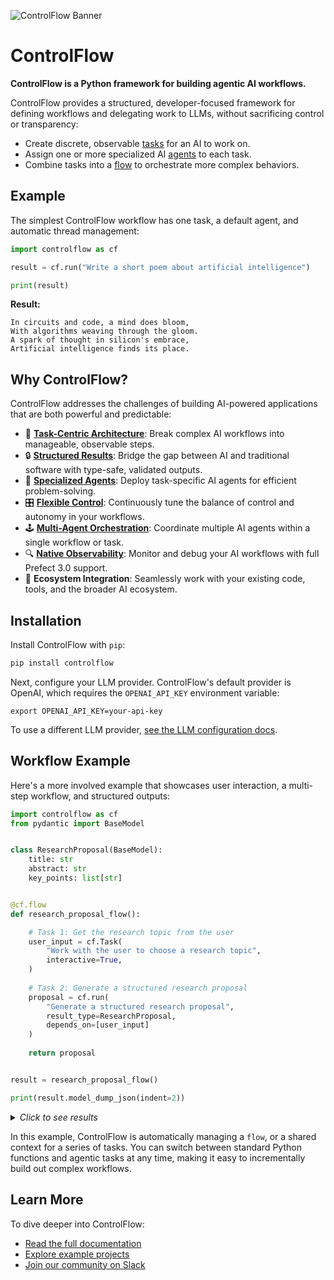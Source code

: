 ![ControlFlow Banner](https://github.com/PrefectHQ/ControlFlow/blob/main/docs/assets/brand/controlflow_banner.png)

# ControlFlow

**ControlFlow is a Python framework for building agentic AI workflows.**

ControlFlow provides a structured, developer-focused framework for defining workflows and delegating work to LLMs, without sacrificing control or transparency:

- Create discrete, observable [tasks](https://controlflow.ai/concepts/tasks) for an AI to work on.
- Assign one or more specialized AI [agents](https://controlflow.ai/concepts/agents) to each task.
- Combine tasks into a [flow](https://controlflow.ai/concepts/flows) to orchestrate more complex behaviors.
## Example

The simplest ControlFlow workflow has one task, a default agent, and automatic thread management:

```python
import controlflow as cf

result = cf.run("Write a short poem about artificial intelligence")

print(result)
```
**Result:**
```
In circuits and code, a mind does bloom,
With algorithms weaving through the gloom.
A spark of thought in silicon's embrace,
Artificial intelligence finds its place.
```
## Why ControlFlow?

ControlFlow addresses the challenges of building AI-powered applications that are both powerful and predictable:

- 🧩 [**Task-Centric Architecture**](https://controlflow.ai/concepts/tasks): Break complex AI workflows into manageable, observable steps.
- 🔒 [**Structured Results**](https://controlflow.ai/patterns/task-results): Bridge the gap between AI and traditional software with type-safe, validated outputs.
- 🤖 [**Specialized Agents**](https://controlflow.ai/concepts/agents): Deploy task-specific AI agents for efficient problem-solving.
- 🎛️ [**Flexible Control**](https://controlflow.ai/patterns/instructions): Continuously tune the balance of control and autonomy in your workflows.
- 🕹️ [**Multi-Agent Orchestration**](https://controlflow.ai/concepts/flows): Coordinate multiple AI agents within a single workflow or task.
- 🔍 [**Native Observability**](https://github.com/PrefectHQ/prefect): Monitor and debug your AI workflows with full Prefect 3.0 support.
- 🔗 **Ecosystem Integration**: Seamlessly work with your existing code, tools, and the broader AI ecosystem.


## Installation

Install ControlFlow with `pip`:

```bash
pip install controlflow
```

Next, configure your LLM provider. ControlFlow's default provider is OpenAI, which requires the `OPENAI_API_KEY` environment variable:

```
export OPENAI_API_KEY=your-api-key
```

To use a different LLM provider, [see the LLM configuration docs](https://controlflow.ai/guides/configure-llms).


## Workflow Example

Here's a more involved example that showcases user interaction, a multi-step workflow, and structured outputs:

```python
import controlflow as cf
from pydantic import BaseModel


class ResearchProposal(BaseModel):
    title: str
    abstract: str
    key_points: list[str]


@cf.flow
def research_proposal_flow():

    # Task 1: Get the research topic from the user
    user_input = cf.Task(
        "Work with the user to choose a research topic",
        interactive=True,
    )
    
    # Task 2: Generate a structured research proposal
    proposal = cf.run(
        "Generate a structured research proposal",
        result_type=ResearchProposal,
        depends_on=[user_input]
    )
    
    return proposal


result = research_proposal_flow()

print(result.model_dump_json(indent=2))
```
<details>
<summary><i>Click to see results</i></summary>
</br>

>**Conversation:**
> ```text
> Agent: Hello! I'm here to help you choose a research topic. Do you have 
> any particular area of interest or field you would like to explore? 
> If you have any specific ideas or requirements, please share them as well.
> 
> User: Yes, I'm interested in LLM agentic workflows
> ```
> 
> **Proposal:**
> ```json
> {
>     "title": "AI Agentic Workflows: Enhancing Efficiency and Automation",
>     "abstract": "This research proposal aims to explore the development and implementation of AI agentic workflows to enhance efficiency and automation in various domains. AI agents, equipped with advanced capabilities, can perform complex tasks, make decisions, and interact with other agents or humans to achieve specific goals. This research will investigate the underlying technologies, methodologies, and applications of AI agentic workflows, evaluate their effectiveness, and propose improvements to optimize their performance.",
>     "key_points": [
>         "Introduction: Definition and significance of AI agentic workflows, Historical context and evolution of AI in workflows",
>         "Technological Foundations: AI technologies enabling agentic workflows (e.g., machine learning, natural language processing), Software and hardware requirements for implementing AI workflows",
>         "Methodologies: Design principles for creating effective AI agents, Workflow orchestration and management techniques, Interaction protocols between AI agents and human operators",
>         "Applications: Case studies of AI agentic workflows in various industries (e.g., healthcare, finance, manufacturing), Benefits and challenges observed in real-world implementations",
>         "Evaluation and Metrics: Criteria for assessing the performance of AI agentic workflows, Metrics for measuring efficiency, accuracy, and user satisfaction",
>         "Proposed Improvements: Innovations to enhance the capabilities of AI agents, Strategies for addressing limitations and overcoming challenges",
>         "Conclusion: Summary of key findings, Future research directions and potential impact on industry and society"
>     ]
> }
> ```
</details>

In this example, ControlFlow is automatically managing a `flow`, or a shared context for a series of tasks. You can switch between standard Python functions and agentic tasks at any time, making it easy to incrementally build out complex workflows. 

## Learn More

To dive deeper into ControlFlow:

- [Read the full documentation](https://controlflow.ai)
- [Explore example projects](https://controlflow.ai/examples)
- [Join our community on Slack](https://prefect.io/slack)
